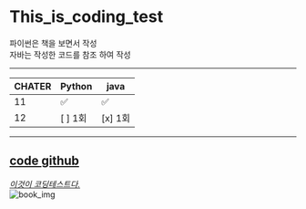 # This_is_coding_test

파이썬은 책을 보면서 작성<br>
자바는 작성한 코드를 참조 하여 작성

---
CHATER|Python|java
------|------|----
11|:white_check_mark:|:white_check_mark:
12| [ ] 1회| [x] 1회
---
[code github](https://github.com/ndb796/python-for-coding-test "나동빈님의 깃")
---

*[이것이 코딩테스트다.](https://www.hanbit.co.kr/store/books/look.php?p_code=B8945183661 "한빛")*<br>
![book_img](https://www.hanbit.co.kr/data/books/B8945183661_l.jpg)

